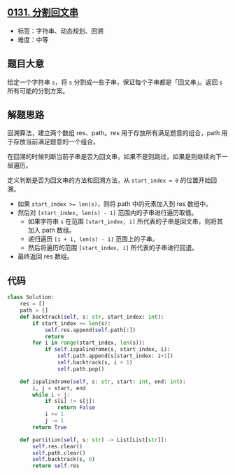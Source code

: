 ## [0131. 分割回文串](https://leetcode-cn.com/problems/palindrome-partitioning/)

- 标签：字符串、动态规划、回溯
- 难度：中等

## 题目大意

给定一个字符串 `s`，将 `s` 分割成一些子串，保证每个子串都是「回文串」。返回 `s` 所有可能的分割方案。

## 解题思路

回溯算法，建立两个数组 res、path。res 用于存放所有满足题意的组合，path 用于存放当前满足题意的一个组合。

在回溯的时候判断当前子串是否为回文串，如果不是则跳过，如果是则继续向下一层遍历。

定义判断是否为回文串的方法和回溯方法，从 `start_index = 0` 的位置开始回溯。

- 如果 `start_index >= len(s)`，则将 path 中的元素加入到 res 数组中。
- 然后对 `[start_index, len(s) - 1]` 范围内的子串进行遍历取值。
  - 如果字符串 `s` 在范围 `[start_index, i]` 所代表的子串是回文串，则将其加入 path 数组。
  - 递归遍历 `[i + 1, len(s) - 1]` 范围上的子串。
  - 然后将遍历的范围 `[start_index, i]` 所代表的子串进行回退。
- 最终返回 res 数组。

## 代码

```Python
class Solution:
    res = []
    path = []
    def backtrack(self, s: str, start_index: int):
        if start_index >= len(s):
            self.res.append(self.path[:])
            return
        for i in range(start_index, len(s)):
            if self.ispalindrome(s, start_index, i):
                self.path.append(s[start_index: i+1])
                self.backtrack(s, i + 1)
                self.path.pop()

    def ispalindrome(self, s: str, start: int, end: int):
        i, j = start, end
        while i < j:
            if s[i] != s[j]:
                return False
            i += 1
            j -= 1
        return True

    def partition(self, s: str) -> List[List[str]]:
        self.res.clear()
        self.path.clear()
        self.backtrack(s, 0)
        return self.res
```

